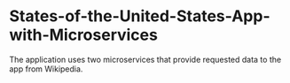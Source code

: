# States-of-the-United-States-App-with-Microservices
The application uses two microservices that provide requested data to the app from Wikipedia.

